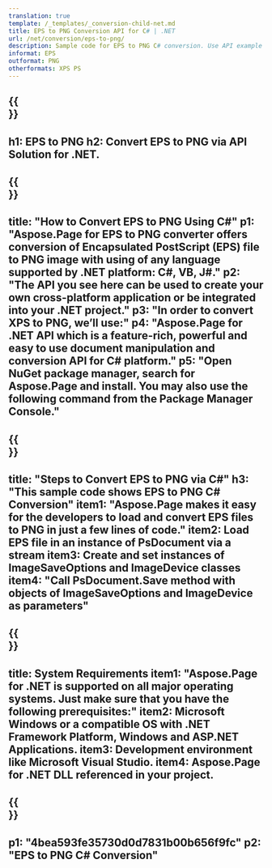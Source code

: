 ```yaml
---
translation: true
template: /_templates/_conversion-child-net.md
title: EPS to PNG Conversion API for C# | .NET
url: /net/conversion/eps-to-png/ 
description: Sample code for EPS to PNG C# conversion. Use API example code for batch EPS files to PNG conversion within VB.NET, Asp.NET or any .NET based application.
informat: EPS
outformat: PNG
otherformats: XPS PS
---
```


{{<section banner>}}
---
h1: EPS to PNG
h2: Convert EPS to PNG via API Solution for .NET.
---

{{<section overview>}}
---
title: "How to Convert EPS to PNG Using C#"
p1: "Aspose.Page for EPS to PNG converter offers conversion of Encapsulated PostScript (EPS) file to PNG image with using of any language supported by .NET platform: C#, VB, J#."
p2: "The API you see here can be used to create your own cross-platform application or be integrated into your .NET project."
p3: "In order to convert XPS to PNG, we’ll use:"
p4: "Aspose.Page for .NET API which is a feature-rich, powerful and easy to use document manipulation and conversion API for C# platform."
p5: "Open NuGet package manager, search for Aspose.Page and install. You may also use the following command from the Package Manager Console."
---

{{<section feature1>}}
---
title: "Steps to Convert EPS to PNG via C#"
h3: "This sample code shows EPS to PNG C# Conversion"
item1: "Aspose.Page makes it easy for the developers to load and convert EPS files to PNG in just a few lines of code."
item2: Load EPS file in an instance of PsDocument via a stream
item3: Create and set instances of ImageSaveOptions and ImageDevice classes
item4: "Call PsDocument.Save method with objects of ImageSaveOptions and ImageDevice as parameters"
---

{{<section feature2>}}
---
title: System Requirements
item1: "Aspose.Page for .NET is supported on all major operating systems. Just make sure that you have the following prerequisites:"
item2: Microsoft Windows or a compatible OS with .NET Framework Platform, Windows and ASP.NET Applications.
item3: Development environment like Microsoft Visual Studio.
item4: Aspose.Page for .NET DLL referenced in your project.
---

{{<section gist>}}
---
p1: "4bea593fe35730d0d7831b00b656f9fc"
p2: "EPS to PNG C# Conversion"
---

